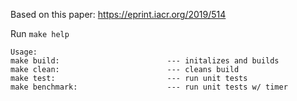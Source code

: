 Based on this paper: https://eprint.iacr.org/2019/514


Run `make help`
```
Usage:
make build:                        --- initalizes and builds
make clean:                        --- cleans build
make test:                         --- run unit tests
make benchmark:                    --- run unit tests w/ timer
```

